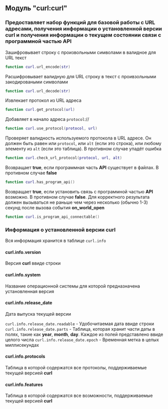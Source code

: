 ## Модуль "curl:curl"

### Предоставляет набор функций для базовой работы с URL адресами, получения информации о установленной версии **curl** и получения информации о текущем состоянии связи с программной частью **API**

Зашифровывает строку с произвольными символами в валидное для URL текст
```lua
function curl.url_encode(str)
```

Расшифровывает валидную для URL строку в текст с проивзольными закодироваными символами
```lua
function curl.url_decode(str)
```

Извлекает протокол из URL адреса
```lua
function curl.get_protocol(url)
```

Добавляет в начало адреса `protocol`:// 
```lua
function curl.use_protocol(protocol, url)
```

Проверяет валидность используемого протокола в URL адресе. Он должен быть равен или `protocol`, или `alt` (если это строка), или любому элементу из `alt` (если это таблица). В противном случае упадёт ошибка
```lua
function curl.check_url_protocol(protocol, url, alt)
```

Возвращает **true**, если программная часть **API** существует в файлах. В противном случае **false**
```lua
function curl.has_program_api()
```

Возвращает **true**, если установить связь с программной частью **API** возможно. В противном случае **false**. Для корректного результата должен вызываться не раньше чем через несколько (обычно 1-3) секунд после вызова события **on_world_open**
```lua
function curl.is_program_api_connectable()
```

### Информация о установленной версии **curl**

Вся информация хранится в таблице `curl.info`

#### curl.info.version
Версия **curl** ввиде строки

#### curl.info.system
Название операционной системы для которой предназначена установленная версия

#### curl.info.release_date
Дата выпуска текущей версии

`curl.info.release_date.readable` - Удобочитаемая дата ввиде строки
`curl.info.release_date.parts` - Таблица, которая хранит части даты в полях, такие как **year**, **month**, **day**. Каждое из полей представлено ввиде целого числа
`curl.info.release_date.epoch` - Временная метка в целых миллисекундах

#### curl.info.protocols
Таблица в которой содержатся все протоколы, поддерживаемые текущей версией **curl**

#### curl.info.features
Таблица в которой содержатся все возможности, поддерживаемые текущей версией **curl**